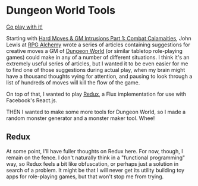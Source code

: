 # Dungeon World Tools

[Go play with it!](http://dwtools.mileszs.com)

Starting with [Hard Moves & GM Intrusions Part 1: Combat Calamaities](http://www.rpgalchemy.com/hard-moves-gm-intrusions-1/), John Lewis at [RPG Alchemy](http://www.rpgalchemy.com) wrote a series of articles containing suggestions for creative moves a GM of [Dungeon World](http://www.dungeon-world.com) (or similar tabletop role-playing games) could make in any of a number of different situations. I think it's an extremely useful series of articles, but I wanted it to be even easier for me to find one of those suggestions during actual play, when my brain might have a thousand thoughts vying for attention, and pausing to look through a list of hundreds of moves will kill the flow of the game.

On top of that, I wanted to play [Redux](https://github.com/gaearon/redux), a Flux implementation for use with Facebook's React.js.

THEN I wanted to make some more tools for Dungeon World, so I made a random monster generator and a monster maker tool. Whee!

## Redux

At some point, I'll have fuller thoughts on Redux here. For now, though, I remain on the fence. I don't naturally think in a "functional programming" way, so Redux feels a bit like obfuscation, or perhaps just a solution in search of a problem. It might be that I will never get its utility building toy apps for role-playing games, but that won't stop me from trying.
